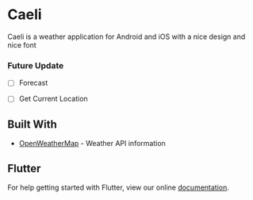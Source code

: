 # Caeli

Caeli is a weather application for Android and iOS with a nice design and nice font

### Future Update

- [ ] Forecast
- [ ] Get Current Location



## Built With

* [OpenWeatherMap](https://openweathermap.org/api) - Weather API information


## Flutter
For help getting started with Flutter, view our online
[documentation](https://flutter.io/).
